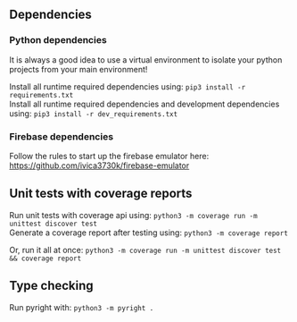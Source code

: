## Dependencies

### Python dependencies
It is always a good idea to use a virtual environment to isolate your python projects from your main environment!<br>

Install all runtime required dependencies using: `pip3 install -r requirements.txt` <br>
Install all runtime required dependencies and development dependencies using: `pip3 install -r dev_requirements.txt` <br>

### Firebase dependencies

Follow the rules to start up the firebase emulator here: https://github.com/ivica3730k/firebase-emulator 

## Unit tests with coverage reports
Run unit tests with coverage api using: `python3 -m coverage run -m unittest discover test` <br>
Generate a coverage report after testing using: `python3 -m coverage report` <br>

Or, run it all at once: `python3 -m coverage run -m unittest discover test && coverage report`

## Type checking
Run pyright with: `python3 -m pyright .`

